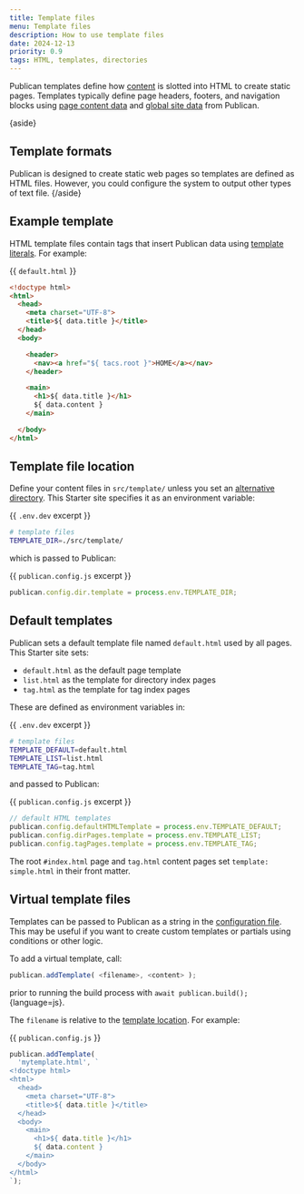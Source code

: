 ```yaml
---
title: Template files
menu: Template files
description: How to use template files
date: 2024-12-13
priority: 0.9
tags: HTML, templates, directories
---
```


Publican templates define how [content](--ROOT--docs/content/files/) is slotted into HTML to create static pages. Templates typically define page headers, footers, and navigation blocks using [page content data](--ROOT--docs/templates/content-properties/) and [global site data](--ROOT--docs/templates/global-properties/) from Publican.

{aside}
## Template formats

Publican is designed to create static web pages so templates are defined as HTML files. However, you could configure the system to output other types of text file.
{/aside}


## Example template

HTML template files contain tags that insert Publican data using [template literals](--ROOT--docs/templates/template-literals/). For example:

{{ `default.html` }}
```html
<!doctype html>
<html>
  <head>
    <meta charset="UTF-8">
    <title>${ data.title }</title>
  </head>
  <body>

    <header>
      <nav><a href="${ tacs.root }">HOME</a></nav>
    </header>

    <main>
      <h1>${ data.title }</h1>
      ${ data.content }
    </main>

  </body>
</html>
```


## Template file location

Define your content files in `src/template/` unless you set an [alternative directory](--ROOT--docs/configuration/options/#directories). This Starter site specifies it as an environment variable:

{{ `.env.dev` excerpt }}
```bash
# template files
TEMPLATE_DIR=./src/template/
```

which is passed to Publican:

{{ `publican.config.js` excerpt }}
```js
publican.config.dir.template = process.env.TEMPLATE_DIR;
```


## Default templates

Publican sets a default template file named `default.html` used by all pages. This Starter site sets:

* `default.html` as the default page template
* `list.html` as the template for directory index pages
* `tag.html` as the template for tag index pages

These are defined as environment variables in:

{{ `.env.dev` excerpt }}
```bash
# template files
TEMPLATE_DEFAULT=default.html
TEMPLATE_LIST=list.html
TEMPLATE_TAG=tag.html
```

and passed to Publican:

{{ `publican.config.js` excerpt }}
```js
// default HTML templates
publican.config.defaultHTMLTemplate = process.env.TEMPLATE_DEFAULT;
publican.config.dirPages.template = process.env.TEMPLATE_LIST;
publican.config.tagPages.template = process.env.TEMPLATE_TAG;
```

The root `#index.html` page and `tag.html` content pages set `template: simple.html` in their front matter.


## Virtual template files

Templates can be passed to Publican as a string in the [configuration file](--ROOT--docs/configuration/file/). This may be useful if you want to create custom templates or partials using conditions or other logic.

To add a virtual template, call:

```js
publican.addTemplate( <filename>, <content> );
```

prior to running the build process with `await publican.build();`{language=js}.

The `filename` is relative to the [template location](#template-file-location). For example:

{{ `publican.config.js` }}
```js
publican.addTemplate(
  'mytemplate.html', `
<!doctype html>
<html>
  <head>
    <meta charset="UTF-8">
    <title>${ data.title }</title>
  </head>
  <body>
    <main>
      <h1>${ data.title }</h1>
      ${ data.content }
    </main>
  </body>
</html>
`);
```
